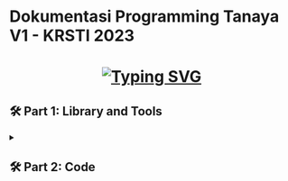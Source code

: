 # Dokumentasi Programming Tanaya V1 - KRSTI 2023
<h1 align="center">
<a href="https://git.io/typing-svg"><img src="https://readme-typing-svg.herokuapp.com?font=Fira+Code&weight=2000&duration=1500&pause=2000&multiline=true&width=435&lines=Hello%2C+welcome+to++Tanaya's+programming+" alt="Typing SVG" /></a>
</h1>

<detailsclose align="left"> 
  <summary><h2>🛠️ Part 1: Library and Tools </h2></summary>
</details>

<details close align="left"> 
  <summary><h2>🛠️ Part 2: Code </h2></summary>
    <details close align="left"> 
      <summary><h2>🛠️ Part 2.1: Eksplanation </h2></summary>
    </details>
</details>



